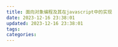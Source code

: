 ```yaml
---
title: 面向对象编程及其在javascript中的实现
date: 2023-12-16 23:38:01
updated: 2023-12-16 23:38:01
tags:
categories:
---
```

